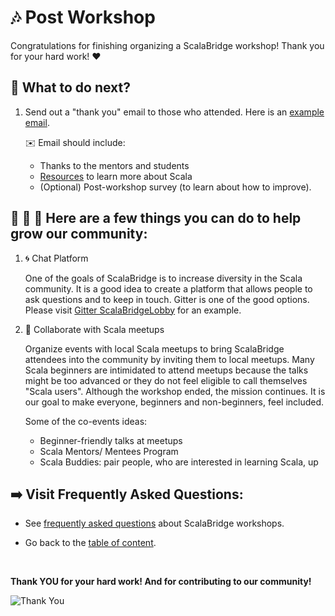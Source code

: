 # :notes: Post Workshop

Congratulations for finishing organizing a ScalaBridge workshop! Thank you for your hard work! :heart:


## :ferris_wheel: What to do next?
1. Send out a "thank you" email to those who attended. Here is an [example email](../sample-emails/post-workshop-thank-you.md).

   :envelope: Email should include:
    - Thanks to the mentors and students
    - [Resources](https://scalabridge.gitbooks.io/curriculum/content/resources.html) to learn more about Scala
    - (Optional) Post-workshop survey (to learn about how to improve).


## :couple: :two_women_holding_hands: :two_men_holding_hands: Here are a few things you can do to help grow our community:

1. :cyclone: Chat Platform
   
   One of the goals of ScalaBridge is to increase diversity in the Scala community. It is a good idea to create a platform that allows people to ask questions and to keep in touch. Gitter is one of the good options. Please visit [Gitter ScalaBridgeLobby](https://gitter.im/scalabridgeboston/Lobby) for an example.

2. :open_hands: Collaborate with Scala meetups

   Organize events with local Scala meetups to bring ScalaBridge attendees into the community by inviting them to local meetups. Many Scala beginners are intimidated to attend meetups because the talks might be too advanced or they do not feel eligible to call themselves "Scala users". Although the workshop ended, the mission continues. It is our goal to make everyone, beginners and non-beginners, feel included.
   
   Some of the co-events ideas:
   - Beginner-friendly talks at meetups
   - Scala Mentors/ Mentees Program
   - Scala Buddies: pair people, who are interested in learning Scala, up
   
## :arrow_right: Visit Frequently Asked Questions:
- See [frequently asked questions](./faq.md) about ScalaBridge workshops.

- Go back to the [table of content](../README.md).


<br>

**Thank YOU for your hard work! And for contributing to our community!**

![Thank You](../images/IMG_4774.JPG)

